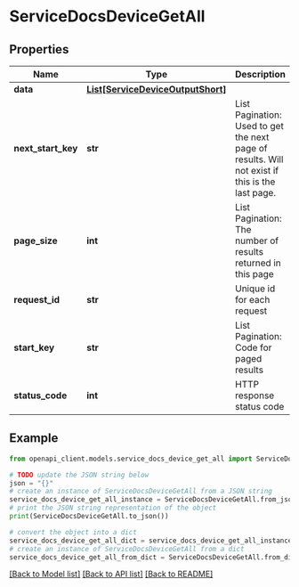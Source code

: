 # ServiceDocsDeviceGetAll


## Properties

Name | Type | Description | Notes
------------ | ------------- | ------------- | -------------
**data** | [**List[ServiceDeviceOutputShort]**](ServiceDeviceOutputShort.md) |  | [optional] 
**next_start_key** | **str** | List Pagination: Used to get the next page of results. Will not exist if this is the last page. | [optional] 
**page_size** | **int** | List Pagination: The number of results returned in this page | [optional] 
**request_id** | **str** | Unique id for each request | [optional] 
**start_key** | **str** | List Pagination: Code for paged results | [optional] 
**status_code** | **int** | HTTP response status code | [optional] 

## Example

```python
from openapi_client.models.service_docs_device_get_all import ServiceDocsDeviceGetAll

# TODO update the JSON string below
json = "{}"
# create an instance of ServiceDocsDeviceGetAll from a JSON string
service_docs_device_get_all_instance = ServiceDocsDeviceGetAll.from_json(json)
# print the JSON string representation of the object
print(ServiceDocsDeviceGetAll.to_json())

# convert the object into a dict
service_docs_device_get_all_dict = service_docs_device_get_all_instance.to_dict()
# create an instance of ServiceDocsDeviceGetAll from a dict
service_docs_device_get_all_from_dict = ServiceDocsDeviceGetAll.from_dict(service_docs_device_get_all_dict)
```
[[Back to Model list]](../README.md#documentation-for-models) [[Back to API list]](../README.md#documentation-for-api-endpoints) [[Back to README]](../README.md)


